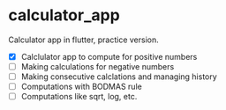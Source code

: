 # calculator_app

Calculator app in flutter, practice version.

- [x] Calclulator app to compute for positive numbers
- [ ] Making calculations for negative numbers
- [ ] Making consecutive calclations and managing history
- [ ] Computations with BODMAS rule
- [ ] Computations like sqrt, log, etc.
